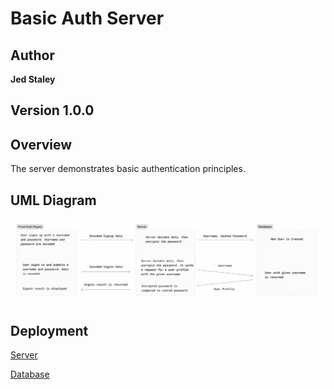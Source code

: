# Basic Auth Server

## Author

**Jed Staley**

## Version 1.0.0

## Overview

The server demonstrates basic authentication principles.

## UML Diagram

![UML](Basic%20Auth.png)

## Deployment

[Server](https://basic-auth-server-zj3f.onrender.com)

[Database](postgres://basic_auth_user:7A5PuqFqoWvorDgg0PztnXZcUqN146df@dpg-cosmn28l6cac73djfee0-a.ohio-postgres.render.com/basic_auth)
